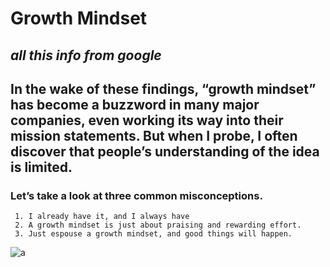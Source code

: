 # **Growth Mindset**

##  *all this info from google*

## In the wake of these findings, “growth mindset” has become a buzzword in many major companies, even working its way into their mission statements. But when I probe, I often discover that people’s understanding of the idea is limited.



###  Let’s take a look at three common misconceptions.
     1. I already have it, and I always have
     2. A growth mindset is just about praising and rewarding effort.
     3. Just espouse a growth mindset, and good things will happen.

![a](https://tofasakademi.com/wp-content/uploads/2019/06/growth-mindset3.png)


